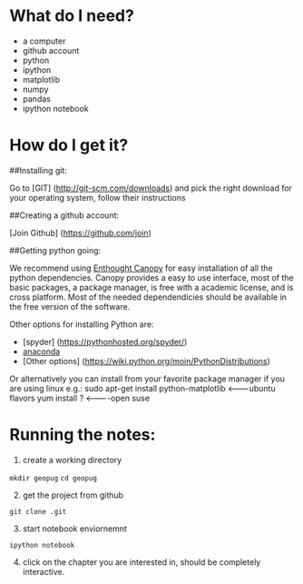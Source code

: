  
What do I need?
=======================================

* a computer 
* github account 
* python
* ipython
* matplotlib
* numpy 
* pandas
* ipython notebook 

How do I get it?
=======================================

##Installing git:

Go to [GIT] (http://git-scm.com/downloads) and pick the right download for your operating system, follow their instructions

##Creating a github account: 

[Join Github] (https://github.com/join)

##Getting python going: 

We recommend using [Enthought Canopy](https://www.enthought.com/products/canopy/) for easy installation of all the python dependencies. 
Canopy provides a easy to use interface, most of the basic packages, a package manager, is
free with a academic license, and is cross platform. Most of the needed dependendicies should be available in the free version of the software.

Other options for installing Python are:

* [spyder] (https://pythonhosted.org/spyder/)
* [anaconda](https://store.continuum.io/cshop/anaconda/)
* [Other options] (https://wiki.python.org/moin/PythonDistributions)

Or alternatively you can install from your favorite package manager if you are using linux e.g.:
  sudo apt-get install python-matplotlib <---ubuntu flavors
  yum install ? <----open suse

Running the notes:
=====================================

1. create a working directory

  `mkdir geopug`
  `cd geopug` 
  
2. get the project from github

  `git clone .git`


3. start notebook enviornemnt

  `ipython notebook`

4. click on the chapter you are interested in, should be completely interactive. 




